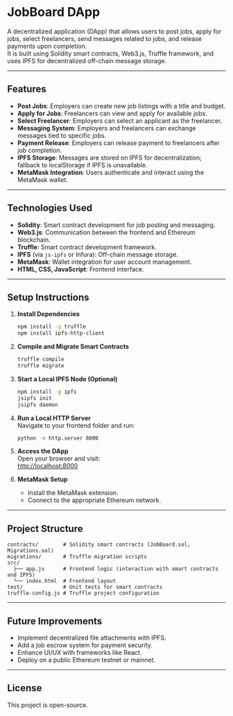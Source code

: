 # JobBoard DApp

A decentralized application (DApp) that allows users to post jobs, apply for jobs, select freelancers, send messages related to jobs, and release payments upon completion.  
It is built using Solidity smart contracts, Web3.js, Truffle framework, and uses IPFS for decentralized off-chain message storage.

---

## Features

- **Post Jobs**: Employers can create new job listings with a title and budget.
- **Apply for Jobs**: Freelancers can view and apply for available jobs.
- **Select Freelancer**: Employers can select an applicant as the freelancer.
- **Messaging System**: Employers and freelancers can exchange messages tied to specific jobs.
- **Payment Release**: Employers can release payment to freelancers after job completion.
- **IPFS Storage**: Messages are stored on IPFS for decentralization; fallback to localStorage if IPFS is unavailable.
- **MetaMask Integration**: Users authenticate and interact using the MetaMask wallet.

---

## Technologies Used

- **Solidity**: Smart contract development for job posting and messaging.
- **Web3.js**: Communication between the frontend and Ethereum blockchain.
- **Truffle**: Smart contract development framework.
- **IPFS** (via `js-ipfs` or Infura): Off-chain message storage.
- **MetaMask**: Wallet integration for user account management.
- **HTML, CSS, JavaScript**: Frontend interface.

---

## Setup Instructions

1. **Install Dependencies**

   ```bash
   npm install -g truffle
   npm install ipfs-http-client
   ```

2. **Compile and Migrate Smart Contracts**

   ```bash
   truffle compile
   truffle migrate
   ```

3. **Start a Local IPFS Node (Optional)**

   ```bash
   npm install -g ipfs
   jsipfs init
   jsipfs daemon
   ```

4. **Run a Local HTTP Server**  
   Navigate to your frontend folder and run:

   ```bash
   python -m http.server 8000
   ```

5. **Access the DApp**  
   Open your browser and visit:  
   [http://localhost:8000](http://localhost:8000)

6. **MetaMask Setup**

   - Install the MetaMask extension.
   - Connect to the appropriate Ethereum network.

---

## Project Structure

```
contracts/        # Solidity smart contracts (JobBoard.sol, Migrations.sol)
migrations/       # Truffle migration scripts
src/
  ├── app.js      # Frontend logic (interaction with smart contracts and IPFS)
  └── index.html  # Frontend layout
test/             # Unit tests for smart contracts
truffle-config.js # Truffle project configuration
```

---

## Future Improvements

- Implement decentralized file attachments with IPFS.
- Add a job escrow system for payment security.
- Enhance UI/UX with frameworks like React.
- Deploy on a public Ethereum testnet or mainnet.

---

## License

This project is open-source.
